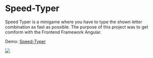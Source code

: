 <h1>Speed-Typer</h1>
Speed Typer is a minigame where you have to type the shown letter combination as fast as possible.
The purpose of this project was to get comform with the Frontend Framework Angular.

Demo: <a href="https://alaskevic.github.io/Speed-Typer/"> Speed-Typer </a>
<p>
<img src="https://user-images.githubusercontent.com/96989243/183131816-9f57b23c-96bd-4028-ba94-63f91ed05c8c.png">
